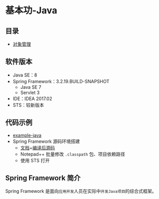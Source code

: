 #   基本功-Java

##  目录
-   [对象管理](object/001.md)



##  软件版本
-   Java SE：8
-   Spring Framework：3.2.19.BUILD-SNAPSHOT
    -   Java SE 7 
    -   Servlet 3 
-   IDE：IDEA 2017.02
-   STS：较新版本

##  代码示例
-   [example-java](https://github.com/kaoshanji/example/tree/master/example-java)
-   Spring Framework 源码环境搭建
    -   [文档](http://plq6gjb8l.bkt.clouddn.com/spring-framework-3.2.18.RELEASE-docs.zip)+[编译后源码](http://plq6gjb8l.bkt.clouddn.com/spring-projects-3.2.19-sourcecode-build.zip)
    -   Notepad++ 批量修改 `.classpath` 包、项目依赖路径
    -   使用 STS 打开

##  Spring Framework 简介

Spring Framework 是面向`应用开发`人员在实际中`开发Java项目`的综合式框架。




